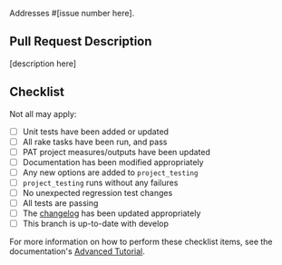 Addresses #[issue number here].

## Pull Request Description

[description here]

## Checklist

Not all may apply:

- [ ] Unit tests have been added or updated
- [ ] All rake tasks have been run, and pass
- [ ] PAT project measures/outputs have been updated
- [ ] Documentation has been modified appropriately
- [ ] Any new options are added to `project_testing`
- [ ] `project_testing` runs without any failures
- [ ] No unexpected regression test changes
- [ ] All tests are passing
- [ ] The [changelog](https://github.com/NREL/resstock/blob/master/CHANGELOG.md) has been updated appropriately
- [ ] This branch is up-to-date with develop

For more information on how to perform these checklist items, see the documentation's [Advanced Tutorial](https://resstock.readthedocs.io/en/latest/advanced_tutorial/index.html).
